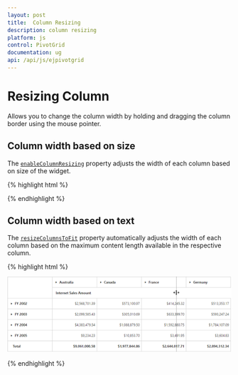 ```yaml
---
layout: post
title:  Column Resizing
description: column resizing
platform: js
control: PivotGrid
documentation: ug
api: /api/js/ejpivotgrid
---
```


# Resizing Column

Allows you to change the column width by holding and dragging the column border using the mouse pointer.

## Column width based on size

The [`enableColumnResizing`](/api/js/ejpivotgrid#members:enablecolumnresizing) property adjusts the width of each column based on size of the widget.

{% highlight html %}

<div id="PivotGrid1"></div>

<script>
    $(function() {    
        $("#PivotGrid1").ejPivotGrid({
            //...
            enableColumnResizing : true
        });
    });
</script>

{% endhighlight %} 


## Column width based on text

The [`resizeColumnsToFit`](/api/js/ejpivotgrid#members:resizecolumnstofit) property automatically adjusts the width of each column based on the maximum content length available in the respective column.

{% highlight html %}

<div id="PivotGrid1"></div>

<script>
    $(function() {    
        $("#PivotGrid1").ejPivotGrid({
            //...
            resizeColumnsToFit: true
        });
    });
</script>

![](Column-Resizing_images/columnresizing.png)

{% endhighlight %} 